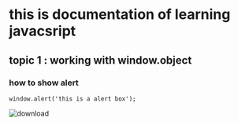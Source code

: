 # this is documentation of learning javacsript
## topic 1 : working with window.object
### how to show alert
```
window.alert('this is a alert box');

```

![download](https://user-images.githubusercontent.com/95144878/143727807-36b1376f-51e9-47ec-9cbe-b65a43496ed3.jpg)

